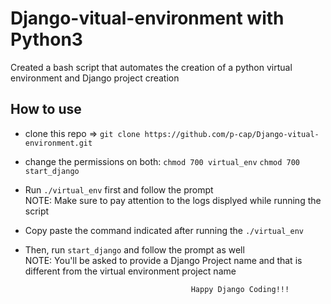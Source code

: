 # Django-vitual-environment with Python3
Created a bash script that automates the creation of a python virtual environment and Django project creation

## How to use
- clone this repo => ```git clone https://github.com/p-cap/Django-vitual-environment.git```
- change the permissions on both:
  ```chmod 700 virtual_env```
  ```chmod 700 start_django```
- Run ```./virtual_env``` first and follow the prompt  
     NOTE: Make sure to pay attention to the logs displyed while running the script
- Copy paste the command indicated after running the ```./virtual_env```
- Then, run ```start_django``` and follow the prompt as well  
     NOTE: You'll be asked to provide a Django Project name and that is different from the virtual environment project name
     
                                           Happy Django Coding!!!
